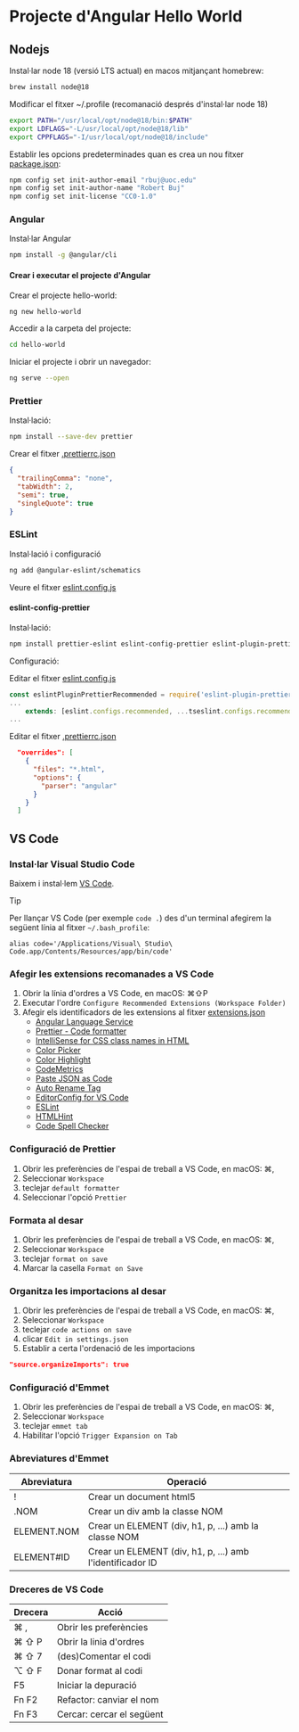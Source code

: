 # Projecte d'Angular Hello World

## Nodejs

Instal·lar node 18 (versió LTS actual) en macos mitjançant homebrew:

```sh
brew install node@18
```

Modificar el fitxer ~/.profile (recomanació després d'instal·lar node 18)

```sh
export PATH="/usr/local/opt/node@18/bin:$PATH"
export LDFLAGS="-L/usr/local/opt/node@18/lib"
export CPPFLAGS="-I/usr/local/opt/node@18/include"
```

Establir les opcions predeterminades quan es crea un nou fitxer [package.json](./package.json):

```sh
npm config set init-author-email "rbuj@uoc.edu"
npm config set init-author-name "Robert Buj"
npm config set init-license "CC0-1.0"
```

### Angular

Instal·lar Angular

```sh
npm install -g @angular/cli
```

#### Crear i executar el projecte d'Angular

Crear el projecte hello-world:

```sh
ng new hello-world
```

Accedir a la carpeta del projecte:

```sh
cd hello-world
```

Iniciar el projecte i obrir un navegador:

```sh
ng serve --open
```

### Prettier

Instal·lació:

```sh
npm install --save-dev prettier
```

Crear el fitxer [.prettierrc.json](.prettierrc.json)

```json
{
  "trailingComma": "none",
  "tabWidth": 2,
  "semi": true,
  "singleQuote": true
}
```

### ESLint

Instal·lació i configuració

```sh
ng add @angular-eslint/schematics
```

Veure el fitxer [eslint.config.js](eslint.config.js)

#### eslint-config-prettier

Instal·lació:

```sh
npm install prettier-eslint eslint-config-prettier eslint-plugin-prettier --save-dev
```

Configuració:

Editar el fitxer [eslint.config.js](eslint.config.js)

```js
const eslintPluginPrettierRecommended = require('eslint-plugin-prettier/recommended');
...
    extends: [eslint.configs.recommended, ...tseslint.configs.recommended, ...tseslint.configs.stylistic, ...angular.configs.tsRecommended, eslintPluginPrettierRecommended],
...
```

Editar el fitxer [.prettierrc.json](.prettierrc.json)

```json
  "overrides": [
    {
      "files": "*.html",
      "options": {
        "parser": "angular"
      }
    }
  ]
```

## VS Code

### Instal·lar Visual Studio Code

Baixem i instal·lem [VS Code](https://code.visualstudio.com/).

> [!TIP]
> Per llançar VS Code (per exemple `code .`) des d'un terminal afegirem la següent línia al fitxer `~/.bash_profile`:
>
> `alias code='/Applications/Visual\ Studio\ Code.app/Contents/Resources/app/bin/code'`

### Afegir les extensions recomanades a VS Code

1. Obrir la línia d'ordres a VS Code, en macOS: ⌘⇧P
2. Executar l'ordre `Configure Recommended Extensions (Workspace Folder)`
3. Afegir els identificadors de les extensions al fitxer [extensions.json](.vscode/extensions.json)
   - [Angular Language Service](https://marketplace.visualstudio.com/items?itemName=Angular.ng-template)
   - [Prettier - Code formatter](https://marketplace.visualstudio.com/items?itemName=esbenp.prettier-vscode)
   - [IntelliSense for CSS class names in HTML](https://marketplace.visualstudio.com/items?itemName=Zignd.html-css-class-completion)
   - [Color Picker](https://marketplace.visualstudio.com/items?itemName=anseki.vscode-color)
   - [Color Highlight](https://marketplace.visualstudio.com/items?itemName=naumovs.color-highlight)
   - [CodeMetrics](https://marketplace.visualstudio.com/items?itemName=kisstkondoros.vscode-codemetrics)
   - [Paste JSON as Code](https://marketplace.visualstudio.com/items?itemName=quicktype.quicktype)
   - [Auto Rename Tag](https://marketplace.visualstudio.com/items?itemName=formulahendry.auto-rename-tag)
   - [EditorConfig for VS Code](https://marketplace.visualstudio.com/items?itemName=EditorConfig.EditorConfig)
   - [ESLint](https://marketplace.visualstudio.com/items?itemName=dbaeumer.vscode-eslint)
   - [HTMLHint](https://marketplace.visualstudio.com/items?itemName=HTMLHint.vscode-htmlhint)
   - [Code Spell Checker](https://marketplace.visualstudio.com/items?itemName=streetsidesoftware.code-spell-checker)

### Configuració de Prettier

1. Obrir les preferències de l'espai de treball a VS Code, en macOS: ⌘,
2. Seleccionar `Workspace`
3. teclejar `default formatter`
4. Seleccionar l'opció `Prettier`

### Formata al desar

1. Obrir les preferències de l'espai de treball a VS Code, en macOS: ⌘,
2. Seleccionar `Workspace`
3. teclejar `format on save`
4. Marcar la casella `Format on Save`

### Organitza les importacions al desar

1. Obrir les preferències de l'espai de treball a VS Code, en macOS: ⌘,
2. Seleccionar `Workspace`
3. teclejar `code actions on save`
4. clicar `Edit in settings.json`
5. Establir a certa l'ordenació de les importacions

```json
"source.organizeImports": true
```

### Configuració d'Emmet

1. Obrir les preferències de l'espai de treball a VS Code, en macOS: ⌘,
2. Seleccionar `Workspace`
3. teclejar `emmet tab`
4. Habilitar l'opció `Trigger Expansion on Tab`

### Abreviatures d'Emmet

| Abreviatura | Operació                                                  |
| ----------- | --------------------------------------------------------- |
| !           | Crear un document html5                                   |
| .NOM        | Crear un div amb la classe NOM                            |
| ELEMENT.NOM | Crear un ELEMENT (div, h1, p, ...) amb la classe NOM      |
| ELEMENT#ID  | Crear un ELEMENT (div, h1, p, ...) amb l'identificador ID |

### Dreceres de VS Code

| Drecera | Acció                     |
| ------- | ------------------------- |
| ⌘ ,     | Obrir les preferències    |
| ⌘ ⇧ P   | Obrir la linia d'ordres   |
| ⌘ ⇧ 7   | (des)Comentar el codi     |
| ⌥ ⇧ F   | Donar format al codi      |
| F5      | Iniciar la depuració      |
| Fn F2   | Refactor: canviar el nom  |
| Fn F3   | Cercar: cercar el següent |
